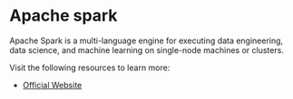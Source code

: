 # Apache spark

Apache Spark is a multi-language engine for executing data engineering, data science, and machine learning on single-node machines or clusters.

Visit the following resources to learn more:

- [Official Website](https://spark.apache.org/)
